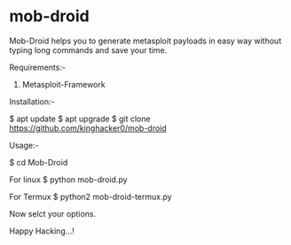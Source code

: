 # mob-droid
Mob-Droid helps you to generate metasploit payloads in easy way without typing long commands and save your time.

Requirements:-
1. Metasploit-Framework

Installation:-

$ apt update
$ apt upgrade
$ git clone https://github.com/kinghacker0/mob-droid

Usage:-

$ cd Mob-Droid

For linux
$ python mob-droid.py

For Termux
$ python2 mob-droid-termux.py

Now selct your options.

Happy Hacking...!
